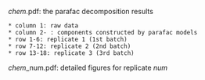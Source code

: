 _chem_.pdf: the parafac decomposition results

	* column 1: raw data
	* column 2- : components constructed by parafac models
	* row 1-6: replicate 1 (1st batch)
	* row 7-12: replicate 2 (2nd batch)
	* row 13-18: replicate 3 (3rd batch)

_chem_\_num.pdf: detailed figures for replicate _num_